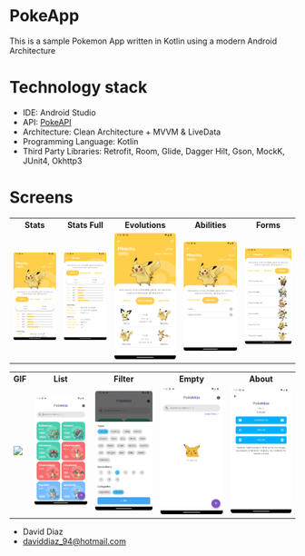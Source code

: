 # PokeApp

This is a sample Pokemon App written in Kotlin using a modern Android Architecture

# Technology stack

- IDE: Android Studio
- API: [PokeAPI](https://pokeapi.co/)
- Architecture: Clean Architecture + MVVM & LiveData
- Programming Language: Kotlin
- Third Party Libraries: Retrofit, Room, Glide, Dagger Hilt, Gson, MockK, JUnit4, Okhttp3

# Screens

<table style="width:100%">
  <tr>
    <th> Stats </th>
    <th> Stats Full </th>
    <th>  Evolutions  </th>
    <th> Abilities  </th>
    <th> Forms </th>
  </tr>
  <tr>
    <td><img src="screenshots/detail1.png"/></td>
    <td><img src="screenshots/detail2.png"/></td>
    <td><img src="screenshots/detail3.png"/></td>
    <td><img src="screenshots/detail4.png"/></td>
    <td><img src="screenshots/detail5.png"/></td>
  </tr>
</table>

<table style="width:100%">
<tr>
    <th> GIF  </th>
    <th> List </th>
    <th>Filter</th>
    <th>Empty </th>
    <th>About </th>
  </tr>
  <tr>
    <td><img src="screenshots/video.gif"/></td>
    <td><img src="screenshots/list.png"/></td>
    <td><img src="screenshots/filter.png"/></td>
    <td><img src="screenshots/empty_state.png"/></td>
    <td><img src="screenshots/about.png"/></td>
  </tr>
</table>

* David Diaz
* daviddiaz_94@hotmail.com